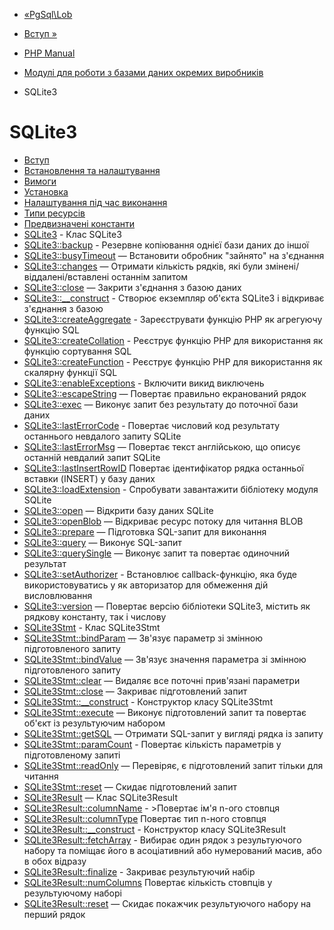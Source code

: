 - [«PgSql\Lob](class.pgsql-lob.md)
- [Вступ »](intro.sqlite3.md)

- [PHP Manual](index.md)
- [Модулі для роботи з базами даних окремих
виробників](refs.database.vendors.md)
- SQLite3

# SQLite3

- [Вступ](intro.sqlite3.md)
- [Встановлення та налаштування](sqlite3.setup.md)
- [Вимоги](sqlite3.requirements.md)
- [Установка](sqlite3.installation.md)
- [Налаштування під час виконання](sqlite3.configuration.md)
- [Типи ресурсів](sqlite3.resources.md)
- [Предвизначені константи](sqlite3.constants.md)
- [SQLite3](class.sqlite3.md) - Клас SQLite3
- [SQLite3::backup](sqlite3.backup.md) - Резервне копіювання
однієї бази даних до іншої
- [SQLite3::busyTimeout](sqlite3.busytimeout.md) — Встановити
обробник "зайнято" на з'єднання
- [SQLite3::changes](sqlite3.changes.md) — Отримати кількість
рядків, які були змінені/віддалені/вставлені останнім
запитом
- [SQLite3::close](sqlite3.close.md) — Закрити з'єднання з
базою даних
- [SQLite3::\_\_construct](sqlite3.construct.md) - Створює
екземпляр об'єкта SQLite3 і відкриває з'єднання з базою
- [SQLite3::createAggregate](sqlite3.createaggregate.md) -
Зареєструвати функцію PHP як агрегуючу функцію SQL
- [SQLite3::createCollation](sqlite3.createcollation.md) -
Реєструє функцію PHP для використання як функцію
сортування SQL
- [SQLite3::createFunction](sqlite3.createfunction.md) -
Реєструє функцію PHP для використання як скалярну
функції SQL
- [SQLite3::enableExceptions](sqlite3.enableexceptions.md) -
Включити викид виключень
- [SQLite3::escapeString](sqlite3.escapestring.md) — Повертає
правильно екранований рядок
- [SQLite3::exec](sqlite3.exec.md) — Виконує запит без
результату до поточної бази даних
- [SQLite3::lastErrorCode](sqlite3.lasterrorcode.md) -
Повертає числовий код результату останнього невдалого запиту
SQLite
- [SQLite3::lastErrorMsg](sqlite3.lasterrormsg.md) — Повертає
текст англійською, що описує останній невдалий запит
SQLite
- [SQLite3::lastInsertRowID](sqlite3.lastinsertrowid.md)
Повертає ідентифікатор рядка останньої вставки (INSERT) у
базу даних
- [SQLite3::loadExtension](sqlite3.loadextension.md) -
Спробувати завантажити бібліотеку модуля SQLite
- [SQLite3::open](sqlite3.open.md) — Відкрити базу даних SQLite
- [SQLite3::openBlob](sqlite3.openblob.md) — Відкриває ресурс
потоку для читання BLOB
- [SQLite3::prepare](sqlite3.prepare.md) — Підготовка
SQL-запит для виконання
- [SQLite3::query](sqlite3.query.md) — Виконує SQL-запит
- [SQLite3::querySingle](sqlite3.querysingle.md) — Виконує
запит та повертає одиночний результат
- [SQLite3::setAuthorizer](sqlite3.setauthorizer.md) -
Встановлює callback-функцію, яка буде використовуватись у
як авторизатор для обмеження дій висловлювання
- [SQLite3::version](sqlite3.version.md) — Повертає версію
бібліотеки SQLite3, містить як рядкову константу, так і
числову
- [SQLite3Stmt](class.sqlite3stmt.md) - Клас SQLite3Stmt
- [SQLite3Stmt::bindParam](sqlite3stmt.bindparam.md) — Зв'язує
параметр зі змінною підготовленого запиту
- [SQLite3Stmt::bindValue](sqlite3stmt.bindvalue.md) — Зв'язує
значення параметра зі змінною підготовленого запиту
- [SQLite3Stmt::clear](sqlite3stmt.clear.md) — Видаляє все
поточні прив'язані параметри
- [SQLite3Stmt::close](sqlite3stmt.close.md) — Закриває
підготовлений запит
- [SQLite3Stmt::\_\_construct](sqlite3stmt.construct.md) -
Конструктор класу SQLite3Stmt
- [SQLite3Stmt::execute](sqlite3stmt.execute.md) — Виконує
підготовлений запит та повертає об'єкт із результуючим
набором
- [SQLite3Stmt::getSQL](sqlite3stmt.getsql.md) — Отримати
SQL-запит у вигляді рядка із запиту
- [SQLite3Stmt::paramCount](sqlite3stmt.paramcount.md) -
Повертає кількість параметрів у підготовленому запиті
- [SQLite3Stmt::readOnly](sqlite3stmt.readonly.md) — Перевіряє,
є підготовлений запит тільки для читання
- [SQLite3Stmt::reset](sqlite3stmt.reset.md) — Скидає
підготовлений запит
- [SQLite3Result](class.sqlite3result.md) — Клас SQLite3Result
- [SQLite3Result::columnName](sqlite3result.columnname.md) -
\>Повертає ім'я n-ого стовпця
- [SQLite3Result::columnType](sqlite3result.columntype.md)
Повертає тип n-ного стовпця
- [SQLite3Result::\_\_construct](sqlite3result.construct.md) -
Конструктор класу SQLite3Result
- [SQLite3Result::fetchArray](sqlite3result.fetcharray.md) -
Вибирає один рядок з результуючого набору та поміщає його в
асоціативний або нумерований масив, або в обох відразу
- [SQLite3Result::finalize](sqlite3result.finalize.md) -
Закриває результуючий набір
- [SQLite3Result::numColumns](sqlite3result.numcolumns.md)
Повертає кількість стовпців у результуючому наборі
- [SQLite3Result::reset](sqlite3result.reset.md) — Скидає
покажчик результуючого набору на перший рядок
